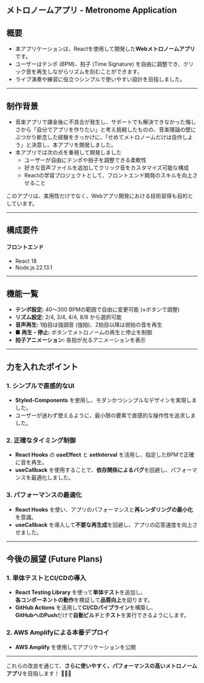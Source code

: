 ## メトロノームアプリ - Metronome Application

## 概要
- 本アプリケーションは、Reactを使用して開発した**Webメトロノームアプリ**です。 
- ユーザーはテンポ (BPM)、拍子 (Time Signature) を自由に調整でき、クリック音を再生しながらリズムを刻むことができます。
- ライブ演奏や練習に役立つシンプルで使いやすい設計を目指しました。
---
## 制作背景 
- 音楽アプリで課金後に不具合が発生し、サポートでも解決できなかった悔しさから「自分でアプリを作りたい」と考え挑戦したものの、音楽理論の壁にぶつかり断念した経験をきっかけに、「せめてメトロノームだけは自作しよう」と決意し、本アプリを開発しました。  
- 本アプリでは次の点を重視して開発しました
   - ユーザーが自由にテンポや拍子を調整できる柔軟性  
   - 好きな音声ファイルを追加してクリック音をカスタマイズ可能な構成  
   - Reactの学習プロジェクトとして、フロントエンド開発のスキルを向上させること  

このアプリは、実用性だけでなく、Webアプリ開発における技術習得も目的としています。

---

## 構成要件
#### フロントエンド
* React 18
* Node.js 22.13.1

---

## 機能一覧

- **テンポ設定:** 40〜300 BPMの範囲で自由に変更可能 (±ボタンで調整)  
- **リズム設定:** 2/4, 3/4, 4/4, 8/8 から選択可能  
- **音声再生:** 1拍目は強調音 (強拍)、2拍目以降は弱拍の音を再生  
- **■ 再生・停止:** ボタンでメトロノームの再生と停止を制御  
- **拍子アニメーション:** 各拍が光るアニメーションを表示  

---


## 力を入れたポイント

### **1. シンプルで直感的なUI**
- **Styled-Components** を使用し、モダンかつシンプルなデザインを実現しました。  
- ユーザーが迷わず使えるように、最小限の要素で直感的な操作性を追求しました。  

### **2. 正確なタイミング制御**
- **React Hooks** の **useEffect** と **setInterval** を活用し、指定したBPMで正確に音を再生。  
- **useCallback** を使用することで、**依存関係によるバグ**を回避し、パフォーマンスを最適化しました。  

### **3. パフォーマンスの最適化**
- **React Hooks** を使い、アプリのパフォーマンスと**再レンダリングの最小化**を意識。  
- **useCallback** を導入して**不要な再生成**を回避し、アプリの応答速度を向上させました。  

---

## **今後の展望 (Future Plans)**

###  **1. 単体テストとCI/CDの導入**
- **React Testing Library** を使って**単体テスト**を追加し、  
  **各コンポーネントの動作**を検証して**品質向上**を図ります。  
- **GitHub Actions** を活用して**CI/CDパイプライン**を構築し、  
  **GitHubへのPush**だけで**自動ビルド**と**テスト**を実行できるようにします。  

### **2. AWS Amplifyによる本番デプロイ**
- **AWS Amplify** を使用してアプリケーションを公開

---

これらの改良を通じて、**さらに使いやすく、パフォーマンスの高いメトロノームアプリ**を目指します！ 🚀🔥🎶
